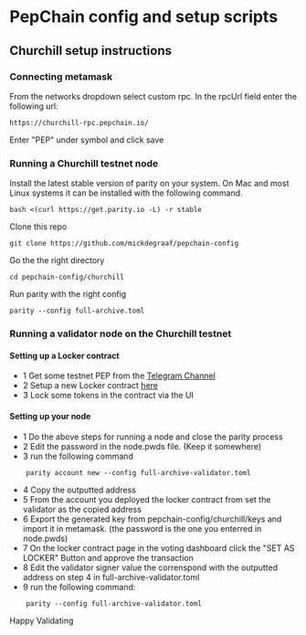 # PepChain config and setup scripts

## Churchill setup instructions

### Connecting metamask

From the networks dropdown select custom rpc.
In the rpcUrl field enter the following url:
```
https://churchill-rpc.pepchain.io/
```

Enter "PEP" under symbol and click save

### Running a Churchill testnet node

Install the latest stable version of parity on your system.
On Mac and most Linux systems it can be installed with the following command.

```
bash <(curl https://get.parity.io -L) -r stable
```

Clone this repo

```
git clone https://github.com/mickdegraaf/pepchain-config
```

Go the the right directory

```
cd pepchain-config/churchill
```

Run parity with the right config

```
parity --config full-archive.toml
```

### Running a validator node on the Churchill testnet

#### Setting up a Locker contract

- 1 Get some testnet PEP from the [Telegram Channel](https://t.me/PepChain)
- 2 Setup a new Locker contract [here](https://churchill-voting.pepchain.io/my-lockers)
- 3 Lock some tokens in the contract via the UI

#### Setting up your node

- 1 Do the above steps for running a node and close the parity process
- 2 Edit the password in the node.pwds file. (Keep it somewhere)
- 3 run the following command

```
    parity account new --config full-archive-validator.toml
```

- 4 Copy the outputted address
- 5 From the account you deployed the locker contract from set the validator as the copied address
- 6 Export the generated key from pepchain-config/churchill/keys and import it in metamask. (the password is the one you enterred in node.pwds)
- 7 On the locker contract page in the voting dashboard click the "SET AS LOCKER" Button and approve the transaction
- 8 Edit the validator signer value the correnspond with the outputted address on step 4 in full-archive-validator.toml
- 9 run the following command: 
```
    parity --config full-archive-validator.toml
```

Happy Validating